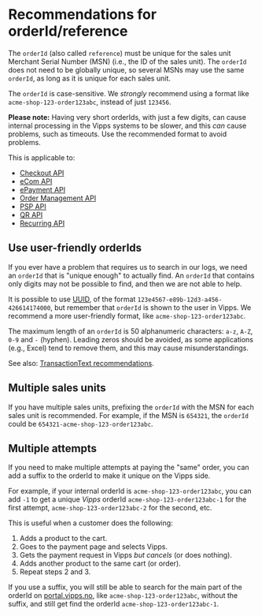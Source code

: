 <!-- START_METADATA
---
title: orderId
pagination_next: null
pagination_prev: null
---
END_METADATA -->

# Recommendations for orderId/reference

The `orderId` (also called `reference`) must be unique for the sales unit Merchant Serial Number (MSN) (i.e., the ID of
the sales unit). The `orderId` does not need to be globally unique, so several
MSNs may use the same `orderId`, as long as it is unique for each sales unit.

The `orderId` is case-sensitive.
We *strongly* recommend using a format like `acme-shop-123-order123abc`,
instead of just `123456`.

**Please note:** Having very short orderIds, with just a few digits, can cause internal
processing in the Vipps systems to be slower, and this *can* cause problems, such as timeouts.
Use the recommended format to avoid problems.

This is applicable to:

* [Checkout API](https://developer.vippsmobilepay.com/docs/APIs/checkout-api)
* [eCom API](https://developer.vippsmobilepay.com/docs/APIs/ecom-api)
* [ePayment API](https://developer.vippsmobilepay.com/docs/APIs/epayment-api)
* [Order Management API](https://developer.vippsmobilepay.com/docs/APIs/order-management-api)
* [PSP API](https://developer.vippsmobilepay.com/docs/APIs/psp-api)
* [QR API](https://developer.vippsmobilepay.com/docs/APIs/qr-api)
* [Recurring API](https://developer.vippsmobilepay.com/docs/APIs/recurring-api)

## Use user-friendly orderIds

If you ever have a problem that requires us to search in our logs, we need an
`orderId` that is "unique enough" to actually find. An `orderId` that
contains only digits may not be possible to find, and then we are not able to help.

It is possible to use
[UUID](https://en.wikipedia.org/wiki/Universally_unique_identifier),
of the format `123e4567-e89b-12d3-a456-426614174000`, but remember
that `orderId` is shown to the user in Vipps.
We recommend a more user-friendly format, like `acme-shop-123-order123abc`.

The maximum length of an `orderId` is 50 alphanumeric characters:
`a-z`, `A-Z`, `0-9` and `-` (hyphen).
Leading zeros should be avoided, as some applications (e.g., Excel)
tend to remove them, and this may cause misunderstandings.

See also:
[TransactionText recommendations](https://developer.vippsmobilepay.com/docs/vipps-developers/common-topics/transactiontext/).

## Multiple sales units

If you have multiple sales units, prefixing the `orderId` with the MSN
for each sales unit is recommended. For example, if the MSN is `654321`, the
`orderId` could be `654321-acme-shop-123-order123abc`.

## Multiple attempts

If you need to make multiple attempts at paying the "same" order, you can
add a suffix to the orderId to make it unique on the Vipps side.

For example, if your internal orderId is
`acme-shop-123-order123abc`, you can add `-1` to get a unique *Vipps* orderId
`acme-shop-123-order123abc-1` for the first attempt,
`acme-shop-123-order123abc-2` for the second, etc.

This is useful when a customer does the following:

1. Adds a product to the cart.
2. Goes to the payment page and selects Vipps.
3. Gets the payment request in Vipps *but cancels* (or does nothing).
4. Adds another product to the same cart (or order).
5. Repeat steps 2 and 3.

If you use a suffix, you will still be able to search for the main part of
the orderId on
[portal.vipps.no](https://portal.vipps.no),
like `acme-shop-123-order123abc`, without the suffix, and still get find
the orderId `acme-shop-123-order123abc-1`.
